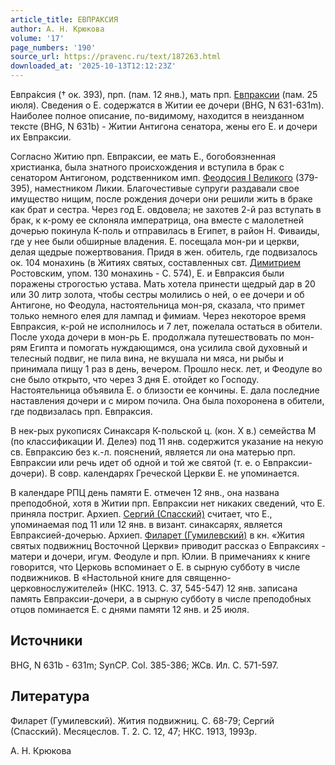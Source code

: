 ```yaml
---
article_title: ЕВПРАКСИЯ
author: А. Н. Крюкова
volume: '17'
page_numbers: '190'
source_url: https://pravenc.ru/text/187263.html
downloaded_at: '2025-10-13T12:12:23Z'
---
```


Евпра́ксия († ок. 393), прп. (пам. 12 янв.), мать прп. [Евпраксии](https://pravenc.ru/text/Евпраксии.html) (пам. 25 июля). Сведения о Е. содержатся в Житии ее дочери (BHG, N 631-631m). Наиболее полное описание, по-видимому, находится в неизданном тексте (BHG, N 631b) - Житии Антигона сенатора, жены его Е. и дочери их Евпраксии.

Согласно Житию прп. Евпраксии, ее мать Е., богобоязненная христианка, была знатного происхождения и вступила в брак с сенатором Антигоном, родственником имп. [Феодосия I Великого](<https://pravenc.ru/text/Феодосия I Великого.html>) (379-395), наместником Ликии. Благочестивые супруги раздавали свое имущество нищим, после рождения дочери они решили жить в браке как брат и сестра. Через год Е. овдовела; не захотев 2-й раз вступать в брак, к к-рому ее склоняла императрица, она вместе с малолетней дочерью покинула К-поль и отправилась в Египет, в район Н. Фиваиды, где у нее были обширные владения. Е. посещала мон-ри и церкви, делая щедрые пожертвования. Придя в жен. обитель, где подвизалось ок. 104 монахинь (в Житиях святых, составленных свт. [Димитрием](https://pravenc.ru/text/Димитрий.html) Ростовским, упом. 130 монахинь - С. 574), Е. и Евпраксия были поражены строгостью устава. Мать хотела принести щедрый дар в 20 или 30 литр золота, чтобы сестры молились о ней, о ее дочери и об Антигоне, но Феодула, настоятельница мон-ря, сказала, что примет только немного елея для лампад и фимиам. Через некоторое время Евпраксия, к-рой не исполнилось и 7 лет, пожелала остаться в обители. После ухода дочери в мон-рь Е. продолжала путешествовать по мон-рям Египта и помогать нуждающимся, она усилила свой духовный и телесный подвиг, не пила вина, не вкушала ни мяса, ни рыбы и принимала пищу 1 раз в день, вечером. Прошло неск. лет, и Феодуле во сне было открыто, что через 3 дня Е. отойдет ко Господу. Настоятельница объявила Е. о близости ее кончины. Е. дала последние наставления дочери и с миром почила. Она была похоронена в обители, где подвизалась прп. Евпраксия.

В нек-рых рукописях Синаксаря К-польской ц. (кон. X в.) семейства М (по классификации И. Делеэ) под 11 янв. содержится указание на некую св. Евпраксию без к.-л. пояснений, является ли она матерью прп. Евпраксии или речь идет об одной и той же святой (т. е. о Евпраксии-дочери). В совр. календарях Греческой Церкви Е. не упоминается.

В календаре РПЦ день памяти Е. отмечен 12 янв., она названа преподобной, хотя в Житии прп. Евпраксии нет никаких сведений, что Е. приняла постриг. Архиеп. [Сергий (Спасский)](<https://pravenc.ru/text/Сергий (Спасский).html>) считает, что Е., упоминаемая под 11 или 12 янв. в визант. синаксарях, является Евпраксией-дочерью. Архиеп. [Филарет (Гумилевский)](<https://pravenc.ru/text/Филарет (Гумилевский).html>) в кн. «Жития святых подвижниц Восточной Церкви» приводит рассказ о Евпраксиях - матери и дочери, игум. Феодуле и прп. Юлии. В примечаниях к книге говорится, что Церковь вспоминает о Е. в сырную субботу в числе подвижников. В «Настольной книге для священно-церковнослужителей» (НКС. 1913. С. 37, 545-547) 12 янв. записана память Евпраксии-дочери, а в сырную субботу в числе преподобных отцов поминается Е. с днями памяти 12 янв. и 25 июля.

## Источники

BHG, N 631b - 631m; SynCP. Col. 385-386; ЖСв. Ил. С. 571-597.

## Литература

Филарет (Гумилевский). Жития подвижниц. С. 68-79; Сергий (Спасский). Месяцеслов. Т. 2. С. 12, 47; НКС. 1913, 1993р.

А. Н. Крюкова
